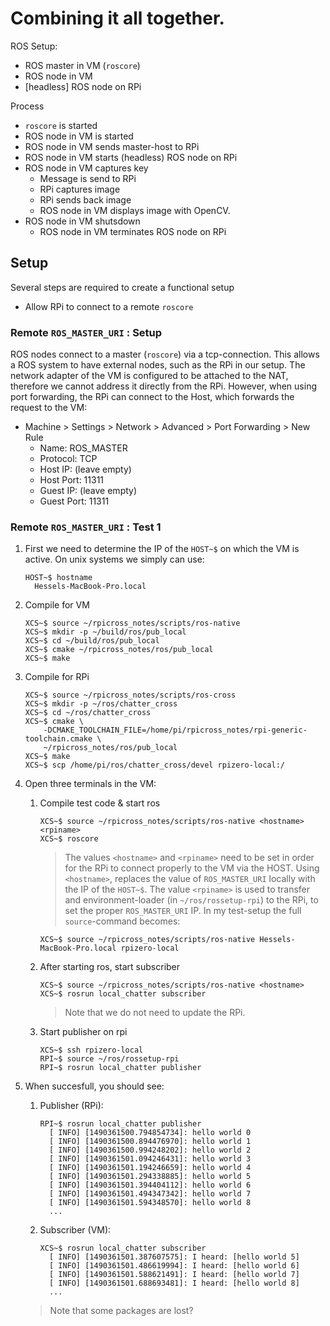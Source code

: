 # Combining it all together.

ROS Setup:
- ROS master in VM (`roscore`)
- ROS node in VM
- [headless] ROS node on RPi

Process
- `roscore` is started
- ROS node in VM is started
- ROS node in VM sends master-host to RPi
- ROS node in VM starts (headless) ROS node on RPi
- ROS node in VM captures key
    - Message is send to RPi
    - RPi captures image
    - RPi sends back image
    - ROS node in VM displays image with OpenCV.
- ROS node in VM shutsdown
    - ROS node in VM terminates ROS node on RPi
    
## Setup

Several steps are required to create a functional setup
- Allow RPi to connect to a remote `roscore`
   
### Remote `ROS_MASTER_URI` : Setup

ROS nodes connect to a master (`roscore`) via a tcp-connection. This allows a ROS system to have external nodes, such as the RPi in our setup. The network adapter of the VM is configured to be attached to the NAT, therefore we cannot address it directly from the RPi. However, when using port forwarding, the RPi can connect to the Host, which forwards the request to the VM: 

- Machine > Settings > Network > Advanced > Port Forwarding > New Rule       
    - Name: ROS_MASTER
    - Protocol: TCP
    - Host IP: (leave empty)
    - Host Port: 11311
    - Guest IP: (leave empty)
    - Guest Port: 11311
    
### Remote `ROS_MASTER_URI` : Test 1

1. First we need to determine the IP of the `HOST~$` on which the VM is active. On unix systems we simply can use:
    ```
    HOST~$ hostname
      Hessels-MacBook-Pro.local
    ```
    
1. Compile for VM
    ```
    XCS~$ source ~/rpicross_notes/scripts/ros-native
    XCS~$ mkdir -p ~/build/ros/pub_local
    XCS~$ cd ~/build/ros/pub_local
    XCS~$ cmake ~/rpicross_notes/ros/pub_local
    XCS~$ make
    ```

1. Compile for RPi
    ```
    XCS~$ source ~/rpicross_notes/scripts/ros-cross
    XCS~$ mkdir -p ~/ros/chatter_cross
    XCS~$ cd ~/ros/chatter_cross
    XCS~$ cmake \
        -DCMAKE_TOOLCHAIN_FILE=/home/pi/rpicross_notes/rpi-generic-toolchain.cmake \
        ~/rpicross_notes/ros/pub_local
    XCS~$ make
    XCS~$ scp /home/pi/ros/chatter_cross/devel rpizero-local:/
    ```

1. Open three terminals in the VM:
    1. Compile test code & start ros
        ```
        XCS~$ source ~/rpicross_notes/scripts/ros-native <hostname> <rpiname>
        XCS~$ roscore
        ```
        > The values `<hostname>` and `<rpiname>` need to be set in order for the RPi to connect properly to the VM via the HOST. Using `<hostname>`, replaces the value of `ROS_MASTER_URI` locally with the IP of the `HOST~$`. The value `<rpiname>` is used to transfer and environment-loader (in `~/ros/rossetup-rpi`) to the RPi, to set the proper `ROS_MASTER_URI` IP. In my test-setup the full `source`-command becomes:
        ```
        XCS~$ source ~/rpicross_notes/scripts/ros-native Hessels-MacBook-Pro.local rpizero-local
        ```
        
    1. After starting ros, start subscriber
        ```
        XCS~$ source ~/rpicross_notes/scripts/ros-native <hostname>
        XCS~$ rosrun local_chatter subscriber
        ```
        > Note that we do not need to update the RPi.
        
    1.  Start publisher on rpi       
        ```
        XCS~$ ssh rpizero-local
        RPI~$ source ~/ros/rossetup-rpi
        RPI~$ rosrun local_chatter publisher
        ```
1. When succesfull, you should see:
    1. Publisher (RPi):
        ```
        RPI~$ rosrun local_chatter publisher 
          [ INFO] [1490361500.794854734]: hello world 0
          [ INFO] [1490361500.894476970]: hello world 1
          [ INFO] [1490361500.994248202]: hello world 2
          [ INFO] [1490361501.094246431]: hello world 3
          [ INFO] [1490361501.194246659]: hello world 4
          [ INFO] [1490361501.294338885]: hello world 5
          [ INFO] [1490361501.394404112]: hello world 6
          [ INFO] [1490361501.494347342]: hello world 7
          [ INFO] [1490361501.594348570]: hello world 8
          ...
        ```
    1. Subscriber (VM):
        ```
        XCS~$ rosrun local_chatter subscriber
          [ INFO] [1490361501.387607575]: I heard: [hello world 5]
          [ INFO] [1490361501.486619994]: I heard: [hello world 6]
          [ INFO] [1490361501.588621491]: I heard: [hello world 7]
          [ INFO] [1490361501.688693481]: I heard: [hello world 8]
          ...
        ```
     > Note that some packages are lost?
